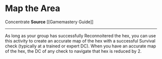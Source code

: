 ﻿---
actions: null
cost: null
element: null
frequency: null
id: '479'
name: Map the Area
rarity: Common
requirement: null
school: null
source: '[[DATABASE/source/Gamemastery Guide|Gamemastery Guide]]'
trait:
- '[[DATABASE/trait/Concentrate|Concentrate]]'
trigger: null
type: Action

---
# Map the Area

<span class="item-trait">Concentrate</span>
**Source** [[Gamemastery Guide]]

---
As long as your group has successfully Reconnoitered the hex, you can use this activity to create an accurate map of the hex with a successful Survival check (typically at a trained or expert DC). When you have an accurate map of the hex, the DC of any check to navigate that hex is reduced by 2.